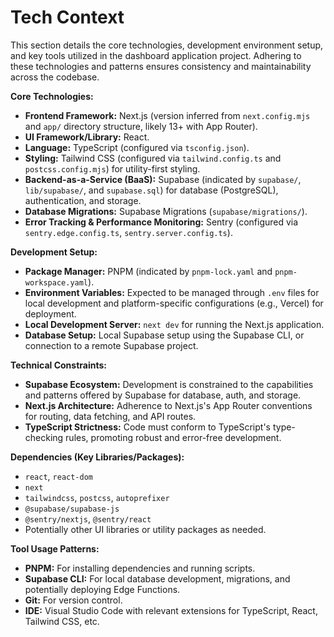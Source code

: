 # Tech Context

This section details the core technologies, development environment setup, and key tools utilized in the dashboard application project. Adhering to these technologies and patterns ensures consistency and maintainability across the codebase.

**Core Technologies:**
-   **Frontend Framework:** Next.js (version inferred from `next.config.mjs` and `app/` directory structure, likely 13+ with App Router).
-   **UI Framework/Library:** React.
-   **Language:** TypeScript (configured via `tsconfig.json`).
-   **Styling:** Tailwind CSS (configured via `tailwind.config.ts` and `postcss.config.mjs`) for utility-first styling.
-   **Backend-as-a-Service (BaaS):** Supabase (indicated by `supabase/`, `lib/supabase/`, and `supabase.sql`) for database (PostgreSQL), authentication, and storage.
-   **Database Migrations:** Supabase Migrations (`supabase/migrations/`).
-   **Error Tracking & Performance Monitoring:** Sentry (configured via `sentry.edge.config.ts`, `sentry.server.config.ts`).

**Development Setup:**
-   **Package Manager:** PNPM (indicated by `pnpm-lock.yaml` and `pnpm-workspace.yaml`).
-   **Environment Variables:** Expected to be managed through `.env` files for local development and platform-specific configurations (e.g., Vercel) for deployment.
-   **Local Development Server:** `next dev` for running the Next.js application.
-   **Database Setup:** Local Supabase setup using the Supabase CLI, or connection to a remote Supabase project.

**Technical Constraints:**
-   **Supabase Ecosystem:** Development is constrained to the capabilities and patterns offered by Supabase for database, auth, and storage.
-   **Next.js Architecture:** Adherence to Next.js's App Router conventions for routing, data fetching, and API routes.
-   **TypeScript Strictness:** Code must conform to TypeScript's type-checking rules, promoting robust and error-free development.

**Dependencies (Key Libraries/Packages):**
-   `react`, `react-dom`
-   `next`
-   `tailwindcss`, `postcss`, `autoprefixer`
-   `@supabase/supabase-js`
-   `@sentry/nextjs`, `@sentry/react`
-   Potentially other UI libraries or utility packages as needed.

**Tool Usage Patterns:**
-   **PNPM:** For installing dependencies and running scripts.
-   **Supabase CLI:** For local database development, migrations, and potentially deploying Edge Functions.
-   **Git:** For version control.
-   **IDE:** Visual Studio Code with relevant extensions for TypeScript, React, Tailwind CSS, etc. 